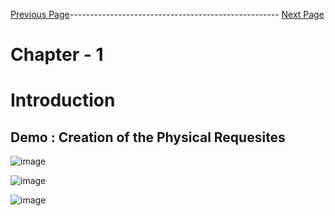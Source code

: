 


[Previous Page](https://github.com/EtricKombat/Course_Practical_Guide_EKS/blob/master/_docs/ch1/The_BookStore_project_pre-requsites.md)---------------------------------------------------- [Next Page](https://github.com/EtricKombat/Course_Practical_Guide_EKS/blob/master/_docs/ch2/networking_and_eks.md)



# Chapter - 1
# Introduction

## Demo : Creation of the Physical Requesites 

![image](https://user-images.githubusercontent.com/33585301/119462621-891eba80-bd5e-11eb-9fa2-3237b9bf2985.png)


![image](https://user-images.githubusercontent.com/33585301/119472754-229e9a00-bd68-11eb-80f2-092feca6cf15.png)


![image](https://user-images.githubusercontent.com/33585301/119472837-364a0080-bd68-11eb-8494-cdd655de9cd8.png)
